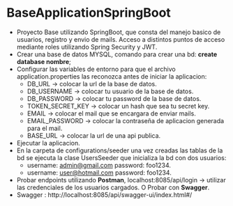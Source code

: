 # BaseApplicationSpringBoot

* Proyecto Base utilizando SpringBoot, que consta del manejo basico de usuarios, registro y envio de mails. Acceso a distintos puntos de acceso mediante roles utilizando Spring Security y JWT.
* Crear una base de datos MYSQL, comando para crear una bd: **create database nombre**;
* Configurar las variables de entorno para que el archivo application.properties las reconozca antes de iniciar la aplicacion:
  * DB_URL -> colocar la url de la base de datos.
  * DB_USERNAME -> colocar tu usuario de la base de datos.
  * DB_PASSWORD -> colocar tu password de la base de datos.
  * TOKEN_SECRET_KEY -> colocar un hash que sea tu secret key.
  * EMAIL -> colocar el mail que se encargara de enviar mails.
  * EMAIL_PASSWORD -> colocar la contraseña de aplicacion generada para el mail.
  * BASE_URL -> colocar la url de una api publica.
* Ejecutar la aplicacion.
* En la carpeta de configurations/seeder una vez creadas las tablas de la bd se ejecuta la clase UsersSeeder que inicializa la bd con dos usuarios:
  * username: admin@gmail.com password: foo1234.
  * username: user@hotmail.com password: foo1234.
* Probar endpoints utilizando **Postman**, localhost:8085/api/login -> utilizar las credenciales de los usuarios cargados. O Probar con **Swagger**. 
* Swagger : http://localhost:8085/api/swagger-ui/index.html#/
